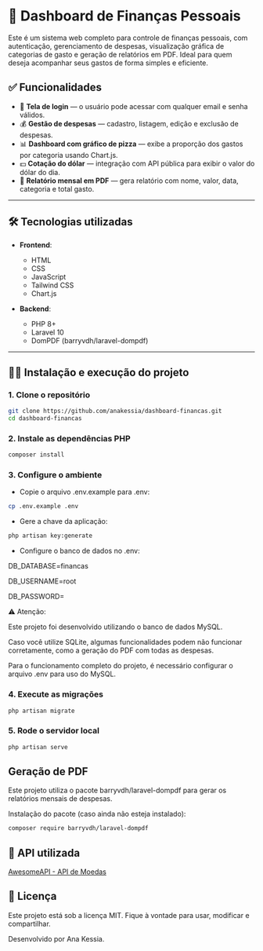 # 💸 Dashboard de Finanças Pessoais

Este é um sistema web completo para controle de finanças pessoais, com autenticação, gerenciamento de despesas, visualização gráfica de categorias de gasto e geração de relatórios em PDF. Ideal para quem deseja acompanhar seus gastos de forma simples e eficiente.

## ✅ Funcionalidades

- 🔐 **Tela de login** — o usuário pode acessar com qualquer email e senha válidos.
- 💰 **Gestão de despesas** — cadastro, listagem, edição e exclusão de despesas.
- 📊 **Dashboard com gráfico de pizza** — exibe a proporção dos gastos por categoria usando Chart.js.
- 💵 **Cotação do dólar** — integração com API pública para exibir o valor do dólar do dia.
- 🧾 **Relatório mensal em PDF** — gera relatório com nome, valor, data, categoria e total gasto.
  
---

## 🛠️ Tecnologias utilizadas

- **Frontend**:
  - HTML
  - CSS
  - JavaScript
  - Tailwind CSS
  - Chart.js

- **Backend**:
  - PHP 8+
  - Laravel 10
  - DomPDF (barryvdh/laravel-dompdf)

---

## 🧑‍💻 Instalação e execução do projeto

### 1. Clone o repositório

```bash
git clone https://github.com/anakessia/dashboard-financas.git
cd dashboard-financas
```
### 2. Instale as dependências PHP
```bash
composer install
```
### 3. Configure o ambiente
- Copie o arquivo .env.example para .env:
```bash
cp .env.example .env
```
- Gere a chave da aplicação:
```bash
php artisan key:generate
```
- Configure o banco de dados no .env:
<p>DB_DATABASE=financas</p>
<p>DB_USERNAME=root</p>
<p>DB_PASSWORD=</p>
<p>⚠ Atenção:
<p>Este projeto foi desenvolvido utilizando o banco de dados MySQL.</p>  
<p>Caso você utilize SQLite, algumas funcionalidades podem não funcionar corretamente, como a geração do PDF com todas as despesas.</p>  
<p>Para o funcionamento completo do projeto, é necessário configurar o arquivo .env para uso do MySQL.</p>

### 4. Execute as migrações
```bash
php artisan migrate
```
### 5. Rode o servidor local
```bash
php artisan serve
```

## Geração de PDF
Este projeto utiliza o pacote barryvdh/laravel-dompdf para gerar os relatórios mensais de despesas.

Instalação do pacote (caso ainda não esteja instalado):
```bash
composer require barryvdh/laravel-dompdf
```
## 🔗 API utilizada
[AwesomeAPI - API de Moedas](https://docs.awesomeapi.com.br/api-de-moedas)


## 📄 Licença
Este projeto está sob a licença MIT. Fique à vontade para usar, modificar e compartilhar.
<p>Desenvolvido por Ana Kessia.</p>




